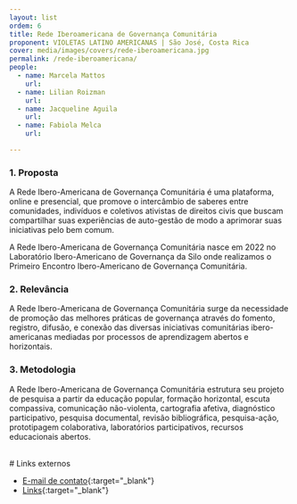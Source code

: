 ```yaml
---
layout: list
ordem: 6
title: Rede Iberoamericana de Governança Comunitária 
proponent: VIOLETAS LATINO AMERICANAS | São José, Costa Rica
cover: media/images/covers/rede-iberoamericana.jpg
permalink: /rede-iberoamericana/
people:
  - name: Marcela Mattos
    url:
  - name: Lilian Roizman
    url:
  - name: Jacqueline Aguila
    url:
  - name: Fabiola Melca 
    url:

---
```


### 1. Proposta
A Rede Ibero-Americana de Governança Comunitária é uma plataforma, online e presencial, que promove o intercâmbio de saberes entre comunidades, indivíduos e coletivos ativistas de direitos civis que buscam compartilhar suas experiências de auto-gestão de modo a aprimorar suas iniciativas pelo bem comum.

A Rede Ibero-Americana de Governança Comunitária nasce em 2022 no Laboratório Ibero-Americano de Governança da Silo onde realizamos o Primeiro Encontro Ibero-Americano de Governança Comunitária.

### 2. Relevância
A Rede Ibero-Americana de Governança Comunitária surge da necessidade de promoção das melhores práticas de governança através do fomento, registro, difusão, e conexão das diversas iniciativas comunitárias ibero-americanas mediadas por processos de aprendizagem abertos e horizontais.

### 3. Metodologia
A Rede Ibero-Americana de Governança Comunitária estrutura seu projeto de pesquisa a partir da educação popular, formação horizontal, escuta compassiva, comunicação não-violenta, cartografia afetiva, diagnóstico participativo, pesquisa documental, revisão bibliográfica, pesquisa-ação, prototipagem colaborativa, laboratórios participativos, recursos educacionais abertos.

<br>
# Links externos

* [E-mail de contato](mailto://redigovcom@gmail.com){:target="_blank"}
* [Links](https://iberoamericacomum.hotglue.me/){:target="_blank"}